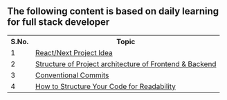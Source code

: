 ## The following content is based on daily learning for full stack developer
<table>
<tr> 
<th>S.No.</th>
<th>Topic</th>
</tr>

<tr>
<td>1</td>
<td> <a href="https://github.com/Mohit888-R/Full-Stack-Learning/blob/main/projectIdeas.md"> React/Next Project Idea </td>
</tr>

<tr>
<td>2</td>
<td> <a href="https://github.com/Mohit888-R/Full-Stack-Learning/blob/main/Structure_Of_Project_File.md"> Structure of Project architecture of Frontend & Backend </a> </td>
</tr>

<tr>
<td>3</td>
<td> <a href="https://github.com/Mohit888-R/Full-Stack-Learning/blob/main/conventional_commits.md"> Conventional Commits </a> </td>
</tr>

<tr>
<td>4</td>
<td> <a href="https://github.com/Mohit888-R/Full-Stack-Learning/blob/main/codeReadability.md"> How to Structure Your Code for Readability </a> </td>
</tr>
</table>

